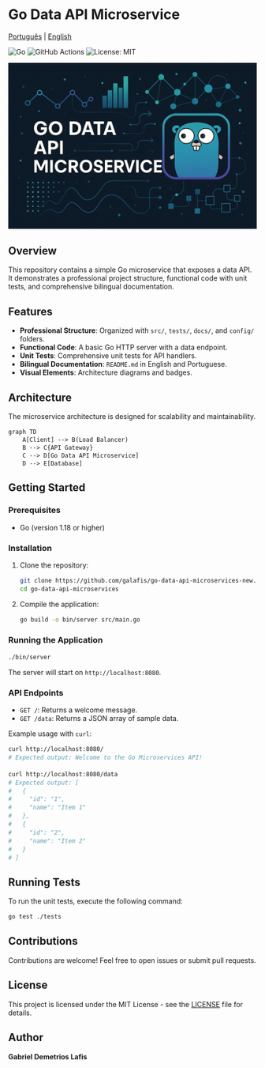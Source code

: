 # Go Data API Microservice

[Português](README.pt-br.md) | [English](README.md)


![Go](https://img.shields.io/badge/Go-00ADD8?style=for-the-badge&logo=go&logoColor=white)
![GitHub Actions](https://img.shields.io/badge/GitHub%20Actions-2671E5?style=for-the-badge&logo=githubactions&logoColor=white)
![License: MIT](https://img.shields.io/badge/License-MIT-yellow.svg)

<p align="center">
  <img src="./docs/hero_image.png" alt="Go Data API Microservice Hero Image">
</p>

## Overview

This repository contains a simple Go microservice that exposes a data API. It demonstrates a professional project structure, functional code with unit tests, and comprehensive bilingual documentation.

## Features

- **Professional Structure**: Organized with `src/`, `tests/`, `docs/`, and `config/` folders.
- **Functional Code**: A basic Go HTTP server with a data endpoint.
- **Unit Tests**: Comprehensive unit tests for API handlers.
- **Bilingual Documentation**: `README.md` in English and Portuguese.
- **Visual Elements**: Architecture diagrams and badges.

## Architecture

The microservice architecture is designed for scalability and maintainability.

```mermaid
graph TD
    A[Client] --> B(Load Balancer)
    B --> C{API Gateway}
    C --> D[Go Data API Microservice]
    D --> E[Database]
```

## Getting Started

### Prerequisites

- Go (version 1.18 or higher)

### Installation

1. Clone the repository:
   ```bash
   git clone https://github.com/galafis/go-data-api-microservices-new.git
   cd go-data-api-microservices
   ```
2. Compile the application:
   ```bash
   go build -o bin/server src/main.go
   ```

### Running the Application

```bash
./bin/server
```

The server will start on `http://localhost:8080`.

### API Endpoints

- `GET /`: Returns a welcome message.
- `GET /data`: Returns a JSON array of sample data.

Example usage with `curl`:

```bash
curl http://localhost:8080/
# Expected output: Welcome to the Go Microservices API!

curl http://localhost:8080/data
# Expected output: [
#   {
#     "id": "1",
#     "name": "Item 1"
#   },
#   {
#     "id": "2",
#     "name": "Item 2"
#   }
# ]
```

## Running Tests

To run the unit tests, execute the following command:

```bash
go test ./tests
```

## Contributions

Contributions are welcome! Feel free to open issues or submit pull requests.

## License

This project is licensed under the MIT License - see the [LICENSE](LICENSE) file for details.

## Author

**Gabriel Demetrios Lafis**

